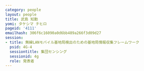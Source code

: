 ```yaml
---
category: people
layout: people
title: 武島 知勳
yomi: タケシマ チヒロ
pageid: '4111'
emailhash: 306f6c16090a0d6bb489a266f3d09d27
session:
- title: 無線LANモバイル基地局検出のための基地局情報収集フレームワーク
  psid: 4G-4
  sessiontitle: 集団センシング
  sessionid: 4g
  role: 発表者
---
```

